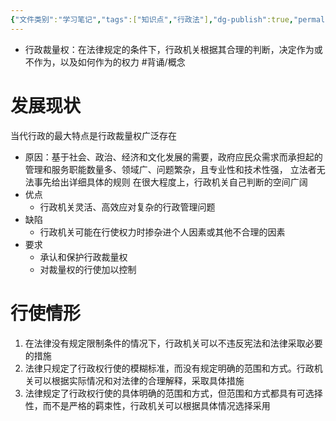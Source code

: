 ```yaml
---
{"文件类别":"学习笔记","tags":["知识点","行政法"],"dg-publish":true,"permalink":"/学习笔记studyup/知识点cheese/行政裁量权/","dgPassFrontmatter":true,"created":"2024-09-26T14:57:55.177+08:00","updated":"2024-10-25T12:36:30.926+08:00"}
---
```


- 行政裁量权：在法律规定的条件下，行政机关根据其合理的判断，决定作为或不作为，以及如何作为的权力 #背诵/概念 
# 发展现状
当代行政的最大特点是行政裁量权广泛存在
- 原因：基于社会、政治、经济和文化发展的需要，政府应民众需求而承担起的管理和服务职能数量多、领域广、问题繁杂，且专业性和技术性强， 立法者无法事先给出详细具体的规则
在很大程度上，行政机关自己判断的空间广阔
- 优点
	- 行政机关灵活、高效应对复杂的行政管理问题
- 缺陷
	- 行政机关可能在行使权力时掺杂进个人因素或其他不合理的因素
- 要求
	- 承认和保护行政裁量权
	- 对裁量权的行使加以控制
# 行使情形
1. 在法律没有规定限制条件的情况下，行政机关可以不违反宪法和法律采取必要的措施
2. 法律只规定了行政权行使的模糊标准，而没有规定明确的范围和方式。行政机关可以根据实际情况和对法律的合理解释，采取具体措施
3. 法律规定了行政权行使的具体明确的范围和方式，但范围和方式都具有可选择性，而不是严格的羁束性，行政机关可以根据具体情况选择采用
